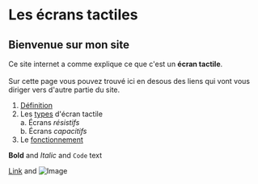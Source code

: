 # Les écrans tactiles
## Bienvenue sur mon site
Ce site internet a comme  explique ce que c'est un **écran tactile**.\
\
Sur cette page vous pouvez trouvé ici en desous des liens qui vont vous diriger vers d'autre partie du site.
1. [Définition](definition.md)
2. Les [types](types.md) d'écran tactile\
      a. Écrans _résistifs_\
      b. Écrans _capacitifs_
3. Le [fonctionnement](fonctionnement.md)



**Bold** and _Italic_ and `Code` text

[Link](url) and ![Image](src)
